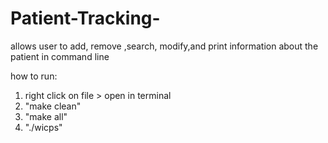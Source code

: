 # Patient-Tracking-
allows user to 
add, remove ,search, modify,and print information about the patient in command line

how to run: 
1) right click on file > open in terminal
2) "make clean"
3) "make all"
4) "./wicps"
